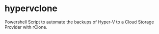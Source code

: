 # hypervclone
Powershell Script to automate the backups of Hyper-V to a Cloud Storage Provider with rClone.

